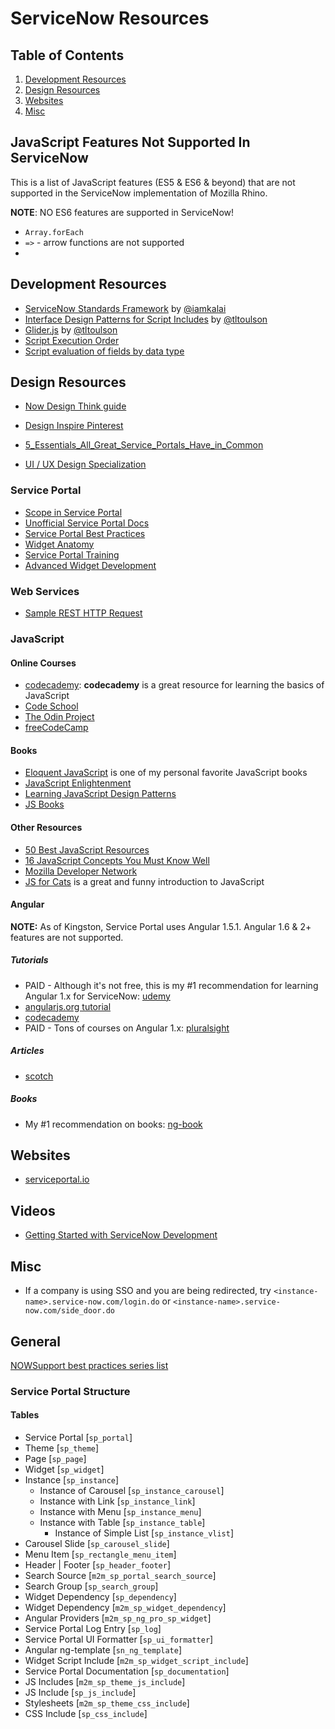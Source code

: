 # ServiceNow Resources

## Table of Contents
1. [Development Resources](#development-resources)
1. [Design Resources](#development-resources)
1. [Websites](#websites)
1. [Misc](#misc)


## JavaScript Features Not Supported In ServiceNow
This is a list of JavaScript features (ES5 & ES6 & beyond) that are not supported in the ServiceNow implementation of Mozilla Rhino. 

**NOTE**: NO ES6 features are supported in ServiceNow!

- `Array.forEach`
- `=>` - arrow functions are not supported
- 


## Development Resources
- [ServiceNow Standards Framework](https://github.com/iamkalai/SNStandardsFramework) by [@iamkalai](https://github.com/iamkalai)
- [Interface Design Patterns for Script Includes](https://codecreative.io/servicenow/interface-design-patterns-for-script-includes) by [@tltoulson](https://github.com/tltoulson)
- [Glider.js](https://github.com/tltoulson/Glider.js) by [@tltoulson](https://github.com/tltoulson)
- [Script Execution Order](https://docs.servicenow.com/bundle/jakarta-servicenow-platform/page/script/general-scripting/reference/r_ExecutionOrderScriptsAndEngines.html)
- [Script evaluation of fields by data type](https://docs.servicenow.com/bundle/jakarta-servicenow-platform/page/script/general-scripting/reference/r_ScriptingOfFieldTypes.html)

## Design Resources

- [Now Design Think guide](https://sc.service-now.com/snideation)
- [Design Inspire Pinterest](https://br.pinterest.com/pin/126523070762771874/)
- [5_Essentials_All_Great_Service_Portals_Have_in_Common](https://www.cernasolutions.com/images/webinar/5_Essentials_All_Great_Service_Portals_Have_in_Common.pdf)

- [UI / UX Design Specialization](https://www.coursera.org/specializations/ui-ux-design)


### Service Portal
- [Scope in Service Portal](https://www.dylanlindgren.com/2017/10/28/service-portal-fundamentals-angularjs-scopes/)
- [Unofficial Service Portal Docs](https://github.com/newrocketinc/service-portal-docs)
- [Service Portal Best Practices](https://github.com/platform-experience/serviceportal-best-practice)
- [Widget Anatomy](https://www.youtube.com/watch?v=MllpUpcl6TI)
- [Service Portal  Training](https://developer.servicenow.com/app.do#!/trainlist/app_store_learnv2_serviceportal_jakarta_service_portal?v=jakarta)
- [Advanced Widget Development](https://developer.servicenow.com/app.do#!/creatorcon/CCW1088/creatorcon_18_CCW1088_5_sharing_data_and_events)


### Web Services
- [Sample REST HTTP Request](https://gist.github.com/bryanbarnard/1f2d9e819dfb5fad41a3)

### JavaScript
#### Online Courses
- [codecademy](https://www.codecademy.com/learn/introduction-to-javascript): **codecademy** is a great resource for learning the basics of JavaScript
- [Code School](https://www.codeschool.com/learn/javascript)
- [The Odin Project](https://www.theodinproject.com/courses/javascript-and-jquery)
- [freeCodeCamp](https://www.freecodecamp.org)


#### Books
- [Eloquent JavaScript](http://eloquentjavascript.net/) is one of my personal favorite JavaScript books
- [JavaScript Enlightenment](http://www.javascriptenlightenment.com/)
- [Learning JavaScript Design Patterns](https://addyosmani.com/resources/essentialjsdesignpatterns/book/)
- [JS Books](http://jsbooks.revolunet.com/)


#### Other Resources
- [50 Best JavaScript Resources](https://medium.com/coderbyte/50-resources-to-help-you-start-learning-javascript-in-2017-4c70b222a3b9)
- [16 JavaScript Concepts You Must Know Well](http://javascriptissexy.com/16-javascript-concepts-you-must-know-well/)
- [Mozilla Developer Network](https://developer.mozilla.org/en-US/docs/Learn/JavaScript)
- [JS for Cats](http://jsforcats.com/) is a great and funny introduction to JavaScript

#### Angular
**NOTE:** As of Kingston, Service Portal uses Angular 1.5.1. Angular 1.6 & 2+ features are not supported. 
##### Tutorials
- PAID - Although it's not free, this is my #1 recommendation for learning Angular 1.x for ServiceNow: [udemy](https://www.udemy.com/learn-angularjs/)
- [angularjs.org tutorial](https://docs.angularjs.org/tutorial)
- [codecademy](https://www.codecademy.com/learn/learn-angularjs)
- PAID - Tons of courses on Angular 1.x: [pluralsight](https://www.pluralsight.com/paths/angular-js)

##### Articles
- [scotch](https://scotch.io/tutorials/angularjs-1-x-fundamentals-part-1)

##### Books
- My #1 recommendation on books: [ng-book](https://www.ng-book.com/)

## Websites

- [serviceportal.io](https://serviceportal.io)

## Videos
- [Getting Started with ServiceNow Development](https://www.youtube.com/playlist?list=PL3rNcyAiDYK0maVCCzBAGKGcILgBgiP7Z)



## Misc
- If a company is using SSO and you are being redirected, try `<instance-name>.service-now.com/login.do` or `<instance-name>.service-now.com/side_door.do`

## General
[NOWSupport best practices series list](https://community.servicenow.com/community?id=community_blog&sys_id=6e7d6269dbd0dbc01dcaf3231f9619c0&view_source=searchResult)

### Service Portal Structure
#### Tables
- Service Portal [`sp_portal`]
- Theme [`sp_theme`]
- Page [`sp_page`]
- Widget [`sp_widget`]
- Instance [`sp_instance`]
    - Instance of Carousel [`sp_instance_carousel`]
    - Instance with Link [`sp_instance_link`]
    - Instance with Menu [`sp_instance_menu`]
    - Instance with Table [`sp_instance_table`]
        - Instance of Simple List [`sp_instance_vlist`]
- Carousel Slide [`sp_carousel_slide`]
- Menu Item [`sp_rectangle_menu_item`]
- Header | Footer [`sp_header_footer`]
- Search Source [`m2m_sp_portal_search_source`]
- Search Group [`sp_search_group`]
- Widget Dependency [`sp_dependency`]
- Widget Dependency [`m2m_sp_widget_dependency`]
- Angular Providers [`m2m_sp_ng_pro_sp_widget`]
- Service Portal Log Entry [`sp_log`]
- Service Portal UI Formatter [`sp_ui_formatter`]
- Angular ng-template [`sn_ng_template`]
- Widget Script Include [`m2m_sp_widget_script_include`]
- Service Portal Documentation [`sp_documentation`]
- JS Includes [`m2m_sp_theme_js_include`]
- JS Include [`sp_js_include`]
- Stylesheets [`m2m_sp_theme_css_include`]
- CSS Include [`sp_css_include`]
